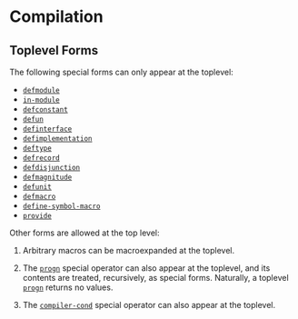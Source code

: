 # Compilation

## Toplevel Forms

The following special forms can only appear at the toplevel:

- [`defmodule`](#op:defmodule)
- [`in-module`](#op:in-module)
- [`defconstant`](#op:defconstant)
- [`defun`](#op:defun)
- [`definterface`](#op:definterface)
- [`defimplementation`](#op:defimplementation)
- [`deftype`](#op:deftype)
- [`defrecord`](#op:defrecord)
- [`defdisjunction`](#op:defdisjunction)
- [`defmagnitude`](#op:defmagnitude)
- [`defunit`](#op:defunit)
- [`defmacro`](#op:defmacro)
- [`define-symbol-macro`](#op:define-symbol-macro)
- [`provide`](#op:provide)

Other forms are allowed at the top level:

1. Arbitrary macros can be macroexpanded at the toplevel.

2. The [`progn`](#op:progn) special operator can also appear at the toplevel,
   and its contents are treated, recursively, as special forms. Naturally, a
   toplevel [`progn`](#op:progn) returns no values.

3. The [`compiler-cond`](#op:compiler-cond) special operator can also appear at
   the toplevel.
